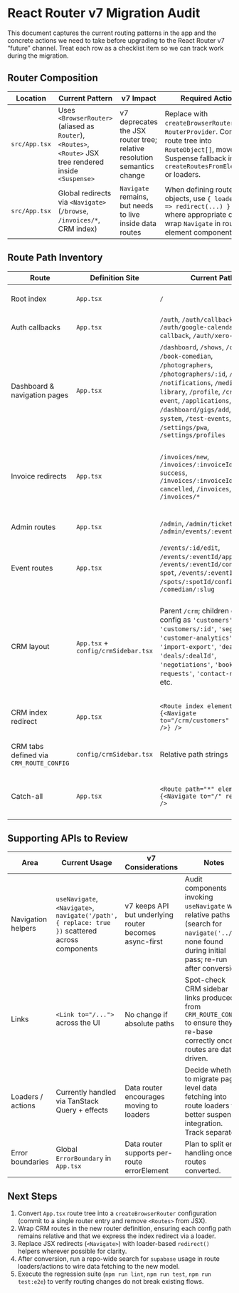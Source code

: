 # React Router v7 Migration Audit

This document captures the current routing patterns in the app and the concrete actions we need to take before upgrading to the React Router v7 “future” channel. Treat each row as a checklist item so we can track work during the migration.

## Router Composition

| Location | Current Pattern | v7 Impact | Required Action |
| --- | --- | --- | --- |
| `src/App.tsx` | Uses `<BrowserRouter>` (aliased as `Router`), `<Routes>`, `<Route>` JSX tree rendered inside `<Suspense>` | v7 deprecates the JSX router tree; relative resolution semantics change | Replace with `createBrowserRouter` + `RouterProvider`. Convert route tree into `RouteObject[]`, move Suspense fallback into `createRoutesFromElements` or loaders. |
| `src/App.tsx` | Global redirects via `<Navigate>` (`/browse`, `/invoices/*`, CRM index) | `Navigate` remains, but needs to live inside data routes | When defining route objects, use `{ loader: () => redirect(...) }` where appropriate or wrap `Navigate` in route element components. |

## Route Path Inventory

| Route | Definition Site | Current Path | Notes / Action |
| --- | --- | --- | --- |
| Root index | `App.tsx` | `/` | Becomes `{ path: '/', element: <Index /> }` in router config. |
| Auth callbacks | `App.tsx` | `/auth`, `/auth/callback`, `/auth/google-calendar-callback`, `/auth/xero-callback` | No implicit relatives; copy directly into data router. |
| Dashboard & navigation pages | `App.tsx` | `/dashboard`, `/shows`, `/comedians`, `/book-comedian`, `/photographers`, `/photographers/:id`, `/messages`, `/notifications`, `/media-library`, `/profile`, `/create-event`, `/applications`, `/agency`, `/dashboard/gigs/add`, `/design-system`, `/test-events`, `/settings/pwa`, `/settings/profiles` | All absolute paths; drop-in replacements. Verify loaders/actions once data router adopted. |
| Invoice redirects | `App.tsx` | `/invoices/new`, `/invoices/:invoiceId/payment-success`, `/invoices/:invoiceId/payment-cancelled`, `/invoices`, `/invoices/*` | Replace redirect-only routes with dedicated redirect loaders. Ensure wildcard redirect is replicated with a catch-all child (`{ path: 'invoices/*', loader: ... }`). |
| Admin routes | `App.tsx` | `/admin`, `/admin/ticket-sales`, `/admin/events/:eventId` | All absolute; port as-is. Add loaders/actions if we start data-fetching via router. |
| Event routes | `App.tsx` | `/events/:id/edit`, `/events/:eventId/apply`, `/events/:eventId/confirm-spot`, `/events/:eventId`, `/spots/:spotId/confirm`, `/comedian/:slug` | All absolute; double-check sibling `/events/:eventId` definitions order so data router fall-through is correct. |
| CRM layout | `App.tsx` + `config/crmSidebar.tsx` | Parent `/crm`; children defined in config as `'customers'`, `'customers/:id'`, `'segments'`, `'customer-analytics'`, `'import-export'`, `'deals'`, `'deals/:dealId'`, `'negotiations'`, `'booking-requests'`, `'contact-requests'`, etc. | Relative child paths stay valid. When migrating, convert CRM layout to a route module with `children: [{ index: true, loader: () => redirect('/crm/customers') }, …]`. Check for any child referencing `*` (none). Ensure new data router uses `handle` for nav metadata. |
| CRM index redirect | `App.tsx` | `<Route index element={<Navigate to="/crm/customers" replace />} />` | Swap for index route loader `redirect('/crm/customers')` or inline element component. |
| CRM tabs defined via `CRM_ROUTE_CONFIG` | `config/crmSidebar.tsx` | Relative path strings | Confirm there are no empty strings; ensure future config includes explicit `'./'` or `'../'` when necessary. |
| Catch-all | `App.tsx` | `<Route path="*" element={<Navigate to="/" replace />} />` | Data router catch-all uses `{ path: '*', loader: () => redirect('/') }` or dedicated boundary element. |

## Supporting APIs to Review

| Area | Current Usage | v7 Considerations | Notes |
| --- | --- | --- | --- |
| Navigation helpers | `useNavigate`, `<Navigate>`, `navigate('/path', { replace: true })` scattered across components | v7 keeps API but underlying router becomes async-first | Audit components invoking `useNavigate` with relative paths (search for `navigate('../`)—none found during initial pass; re-run after conversion. |
| Links | `<Link to="/...">` across the UI | No change if absolute paths | Spot-check CRM sidebar links produced from `CRM_ROUTE_CONFIG` to ensure they re-base correctly once routes are data-driven. |
| Loaders / actions | Currently handled via TanStack Query + effects | Data router encourages moving to loaders | Decide whether to migrate page-level data fetching into route loaders for better suspense integration. Track separately. |
| Error boundaries | Global `ErrorBoundary` in `App.tsx` | Data router supports per-route errorElement | Plan to split error handling once routes converted. |

## Next Steps

1. Convert `App.tsx` route tree into a `createBrowserRouter` configuration (commit to a single router entry and remove `<Routes>` from JSX).
2. Wrap CRM routes in the new router definition, ensuring each config path remains relative and that we express the index redirect via a loader.
3. Replace JSX redirects (`<Navigate>`) with loader-based `redirect()` helpers wherever possible for clarity.
4. After conversion, run a repo-wide search for `supabase` usage in route loaders/actions to wire data fetching to the new model.
5. Execute the regression suite (`npm run lint`, `npm run test`, `npm run test:e2e`) to verify routing changes do not break existing flows.
